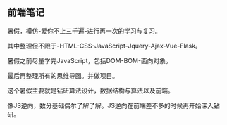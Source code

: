 ## 前端笔记

暑假，模仿-爱你不止三千遍-进行再一次的学习与复习。

其中整理但不限于-HTML-CSS-JavaScript-Jquery-Ajax-Vue-Flask。

暑假之前尽量学完JavaScript，包括DOM-BOM-面向对象。

最后再整理所有的思维导图。并做项目。



这个暑假主要就是钻研算法设计，数据结构与算法以及前端。

像JS逆向，数分基础偶尔了解了解。JS逆向在前端差不多的时候再开始深入钻研。